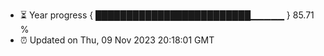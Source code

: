 - ⏳ Year progress { █████████████████████████▁▁▁▁▁ } 85.71 %
- ⏰ Updated on Thu, 09 Nov 2023 20:18:01 GMT

